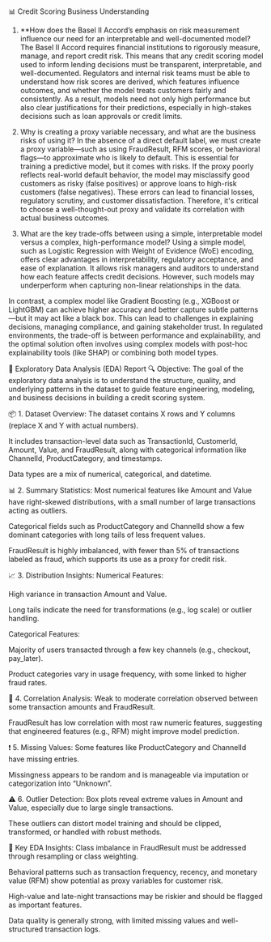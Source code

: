 📊 Credit Scoring Business Understanding
1. **How does the Basel II Accord’s emphasis on risk measurement influence our need for an interpretable and well-documented model?
The Basel II Accord requires financial institutions to rigorously measure, manage, and report credit risk. This means that any credit scoring model used to inform lending decisions must be transparent, interpretable, and well-documented. Regulators and internal risk teams must be able to understand how risk scores are derived, which features influence outcomes, and whether the model treats customers fairly and consistently. As a result, models need not only high performance but also clear justifications for their predictions, especially in high-stakes decisions such as loan approvals or credit limits.

2. Why is creating a proxy variable necessary, and what are the business risks of using it?
In the absence of a direct default label, we must create a proxy variable—such as using FraudResult, RFM scores, or behavioral flags—to approximate who is likely to default. This is essential for training a predictive model, but it comes with risks. If the proxy poorly reflects real-world default behavior, the model may misclassify good customers as risky (false positives) or approve loans to high-risk customers (false negatives). These errors can lead to financial losses, regulatory scrutiny, and customer dissatisfaction. Therefore, it's critical to choose a well-thought-out proxy and validate its correlation with actual business outcomes.

3. What are the key trade-offs between using a simple, interpretable model versus a complex, high-performance model?
Using a simple model, such as Logistic Regression with Weight of Evidence (WoE) encoding, offers clear advantages in interpretability, regulatory acceptance, and ease of explanation. It allows risk managers and auditors to understand how each feature affects credit decisions. However, such models may underperform when capturing non-linear relationships in the data.

In contrast, a complex model like Gradient Boosting (e.g., XGBoost or LightGBM) can achieve higher accuracy and better capture subtle patterns—but it may act like a black box. This can lead to challenges in explaining decisions, managing compliance, and gaining stakeholder trust. In regulated environments, the trade-off is between performance and explainability, and the optimal solution often involves using complex models with post-hoc explainability tools (like SHAP) or combining both model types.


📝 Exploratory Data Analysis (EDA) Report
🔍 Objective:
The goal of the exploratory data analysis is to understand the structure, quality, and underlying patterns in the dataset to guide feature engineering, modeling, and business decisions in building a credit scoring system.

📦 1. Dataset Overview:
The dataset contains X rows and Y columns (replace X and Y with actual numbers).

It includes transaction-level data such as TransactionId, CustomerId, Amount, Value, and FraudResult, along with categorical information like ChannelId, ProductCategory, and timestamps.

Data types are a mix of numerical, categorical, and datetime.

📊 2. Summary Statistics:
Most numerical features like Amount and Value have right-skewed distributions, with a small number of large transactions acting as outliers.

Categorical fields such as ProductCategory and ChannelId show a few dominant categories with long tails of less frequent values.

FraudResult is highly imbalanced, with fewer than 5% of transactions labeled as fraud, which supports its use as a proxy for credit risk.

📈 3. Distribution Insights:
Numerical Features:

High variance in transaction Amount and Value.

Long tails indicate the need for transformations (e.g., log scale) or outlier handling.

Categorical Features:

Majority of users transacted through a few key channels (e.g., checkout, pay_later).

Product categories vary in usage frequency, with some linked to higher fraud rates.

🔗 4. Correlation Analysis:
Weak to moderate correlation observed between some transaction amounts and FraudResult.

FraudResult has low correlation with most raw numeric features, suggesting that engineered features (e.g., RFM) might improve model prediction.

❗ 5. Missing Values:
Some features like ProductCategory and ChannelId have missing entries.

Missingness appears to be random and is manageable via imputation or categorization into “Unknown”.

⚠️ 6. Outlier Detection:
Box plots reveal extreme values in Amount and Value, especially due to large single transactions.

These outliers can distort model training and should be clipped, transformed, or handled with robust methods.

🧠 Key EDA Insights:
Class imbalance in FraudResult must be addressed through resampling or class weighting.

Behavioral patterns such as transaction frequency, recency, and monetary value (RFM) show potential as proxy variables for customer risk.

High-value and late-night transactions may be riskier and should be flagged as important features.

Data quality is generally strong, with limited missing values and well-structured transaction logs.